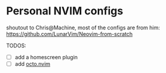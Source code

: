 # Personal NVIM configs

shoutout to Chris@Machine, most of the configs are from him: https://github.com/LunarVim/Neovim-from-scratch

TODOS:

- [ ] add a homescreen plugin
- [ ] add [octo.nvim](https://github.com/pwntester/octo.nvim)
